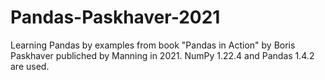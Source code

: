 # Pandas-Paskhaver-2021

Learning Pandas by examples from book "Pandas in Action" by Boris Paskhaver publiched by Manning in 2021. NumPy 1.22.4 and Pandas 1.4.2 are used.
